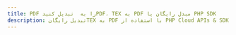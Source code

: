 ---title: PDF را به  تبدیل کنیدPDF، TEX به PDF مبدل رایگان یا PHP SDKdescription: تبدیل رایگانTEX به PDF با استفاده از PHP Cloud APIs & SDK همچنین اسناد PDF را در Cloud ایجاد، ویرایش و رندر کنید.---